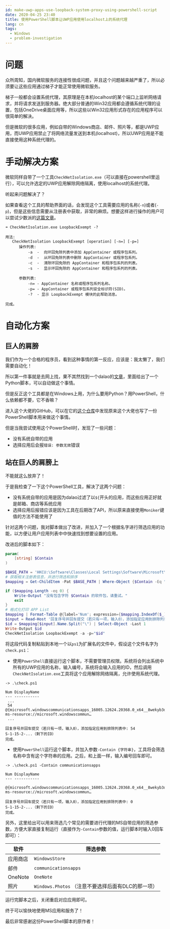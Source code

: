 ```yaml
---
id: make-uwp-apps-use-loopback-system-proxy-using-powershell-script
date: 2020-04-25 23:40
title: 使用PowerShell脚本让UWP应用使用localhost上的系统代理
lang: cn
tags:
  - Windows
  - problem-investigation
---
```


# 问题

众所周知，国内微软服务的连接性很成问题，并且这个问题越来越严重了，所以必须要让这些应用通过梯子才能正常使用微软服务。

梯子一般都会设置系统代理，其原理是在本机localhost的某个端口上监听网络请求，并将请求发送到服务器。绝大部分普通的Win32应用都会遵循系统代理的设置，包括OneDrive桌面应用等，所以这些以Win32应用形式存在的应用程序可以很简单的解决。

但是微软的很多应用，例如自带的Windows商店、邮件、照片等，都是UWP应用，而UWP应用禁止了将网络流量发送到本机(localhost)，所以UWP应用是不能直接使用这种系统代理的。

# 手动解决方案

微软同样自带了一个工具`CheckNetIsolation.exe`（可以直接在powershell里运行），可以允许选定的UWP应用解除网络隔离，使用localhost的系统代理。

听起来问题解决了？

如果查看这个工具的帮助界面的话，会发现这个工具需要应用的名称(`-n`)或者(`-p`)，但是这些信息需要从注册表中获取，非常的麻烦。想要这样进行操作的用户可以尝试少数派的[这篇文章](https://sspai.com/post/41137)。

```
➜ CheckNetIsolation.exe LoopbackExempt -?

用法:
   CheckNetIsolation LoopbackExempt [operation] [-n=] [-p=]
      操作列表:
          -a  -  向环回免除列表中添加 AppContainer 或程序包系列。
          -d  -  从环回免除列表中删除 AppContainer 或程序包系列。
          -c  -  清除环回免除的 AppContainer 和程序包系列的列表。
          -s  -  显示环回免除的 AppContainer 和程序包系列的列表。

      参数列表:
          -n= - AppContainer 名称或程序包系列名称。
          -p= - AppContainer 或程序包系列安全标识符(SID)。
          -?  - 显示 LoopbackExempt 模块的此帮助消息。

完成。
```

# 自动化方案

## 巨人的肩膀

我们作为一个合格的程序员，看到这种事情的第一反应，应该是：我太懒了，我们需要自动化！

所以第一件事就是去网上找，果不其然找到一个dalao的[文章](https://yuan.ga/enable-win10-uwp-use-system-proxy/)，里面给出了一个Python脚本，可以自动做这个事情。

但是反正这个工具都是在Windows上用，为什么要用Python？用PowerShell，什么依赖都不要，它不香嘛？

进入这个大佬的GitHub，可以在它的[这个仓库](https://github.com/yearliny/myscript)中发现原来这个大佬也写了一份PowerShell脚本用来做这个事情。

但是当我尝试使用这个PowerShell时，发现了一些问题：

- 没有系统自带的应用
- 选择应用后会报`错误: 参数无效`错误

## 站在巨人的肩膀上

不能就这么放弃了！

于是我检查了一下这个PowerShell工具，解决了这两个问题：

- 没有系统自带的应用是因为dalao过滤了以`${`开头的应用，而这些应用正好就是邮箱、商店等系统应用
- 选择应用后报错应该是因为工具在后期改了API，所以原来直接使用`Moniker`键值的方法不能使用了

针对这两个问题，我对脚本做出了改进，并加入了一个根据名字进行筛选应用的功能，以方便让用户应用列表中中快速找到想要设置的应用。

改进后的脚本如下：

```powershell
param(
    [string] $Contain
)

$BASE_PATH = 'HKCU:\Software\Classes\Local Settings\Software\Microsoft\Windows\CurrentVersion\AppContainer\Mappings\'
# 获取相关注册表信息，并进行筛选和排序
$mapping = Get-ChildItem -Pat $BASE_PATH | Where-Object {$Contain -Eq "" -or $_.GetValue('DisplayName').Contains($Contain)} | Sort-Object {$_.GetValue('DisplayName')}

if ($mapping.Length -eq 0) {
    Write-Output "没有包含字符 $Contain 的软件包，请重试。"
    exit
}
# 格式化打印 APP List
$mapping | Format-Table @{label='Num'; expression={$mapping.IndexOf($_)}}, @{label='DisplayName'; expression={$_.GetValue('DisplayName')}}
$input = Read-Host '回复序号并回车提交（若只有一项，输入0），添加指定应用到排除列表中'
$id = $mapping[$input].Name.Split("\") | Select-Object -Last 1
Write-Output $id
CheckNetIsolation LoopbackExempt -a -p="$id"
```

将这段代码复制粘贴到本地一个以`ps1`为扩展名的文件中，假设这个文件名字为`check.ps1`：

- 使用`PowerShell`直接运行这个脚本，不需要管理员权限。系统将会列出系统中所有的UWP应用的名称，输入编号，系统将会输入应用的ID，然后调用`CheckNetIsolation.exe`工具将这个应用解除网络隔离，允许使用系统代理。

```
-> .\check.ps1

Num DisplayName
--- -----------
 ...
 54 @{microsoft.windowscommunicationsapps_16005.12624.20368.0_x64__8wekyb3d8bbwe?ms-resource://microsoft.windowscommun…
 ...

回复序号并回车提交（若只有一项，输入0），添加指定应用到排除列表中: 54
S-1-15-2-...（剩下的ID）
完成。
```

- 使用`PowerShell`运行这个脚本，并加入参数`-Contain {字符串}`，工具将会筛选名称中含有这个字符串的应用。之后，和上面一样，输入编号回车即可。

```
-> .\check.ps1 -Contain communicationsapps

Num DisplayName
--- -----------
    @{microsoft.windowscommunicationsapps_16005.12624.20368.0_x64__8wekyb3d8bbwe?ms-resource://microsoft.windowscommun…

回复序号并回车提交（若只有一项，输入0），添加指定应用到排除列表中: 0
S-1-15-2-...（剩下的ID）
完成。
```

另外，这里给出可以用来筛选几个常见的需要进行代理的MS自带应用的筛选参数，方便大家直接复制运行（直接作为`-Contain`参数的值，运行脚本时输入0回车即可）：

| 软件 | 筛选参数 |
| --  | -- |
| 应用商店 | `WindowsStore` |
| 邮件 | `communicationsapps` |
| OneNote | `OneNote` |
| 照片 | `Windows.Photos` （注意不要选择后面有DLC的那一项）|

运行完脚本之后，关闭重启对应应用即可。

终于可以愉快地使用MS应用和服务了！

最后非常感谢这份PowerShell脚本的原作者！
